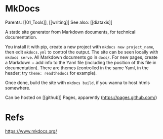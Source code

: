 # MkDocs

Parents: [[01_Tools]], [[writing]]
See also: [[diataxis]]


A static site generator from Markdown documents, for technical documentation.

You install it with pip, create a new project with `mkdocs new project_name`, then edit `mkdocs.yml` to control the output. The site can be seen locally with `mkdocs serve`. All Markdown documents go in `docs/`. For new pages, create a Markdown + add info to the Yaml file (including the position of this file in documentation). There are themes (controlled in the same Yaml, in the header; try `theme: readthedocs` for example).

Once done, build the site with `mkdocs build`, if you wanna to host htmls somewhere.

Can be hosted on [[github]] Pages, apparently (https://pages.github.com/)

# Refs

https://www.mkdocs.org/